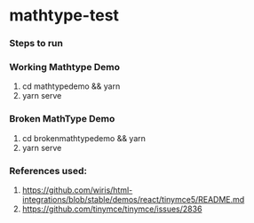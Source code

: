 # mathtype-test

### Steps to run 

### Working Mathtype Demo
1. cd mathtypedemo && yarn
2. yarn serve

### Broken MathType Demo
1. cd brokenmathtypedemo && yarn
2. yarn serve

### References used:
1. https://github.com/wiris/html-integrations/blob/stable/demos/react/tinymce5/README.md
2. https://github.com/tinymce/tinymce/issues/2836
